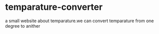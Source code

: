 # temparature-converter
a small website about temparature.we can convert temparature from one degree to anither
